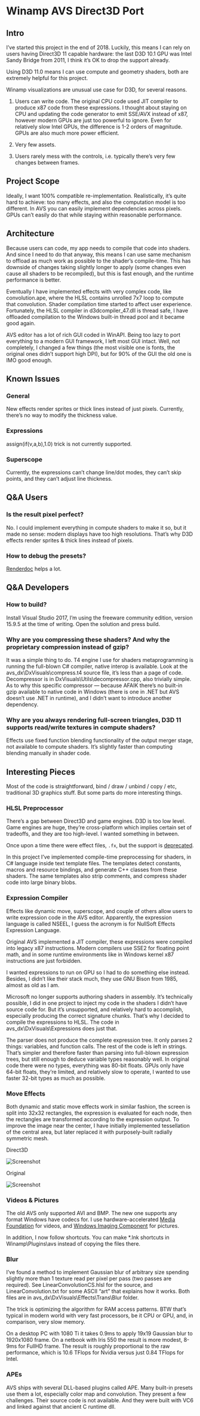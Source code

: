 # Winamp AVS Direct3D Port## IntroI’ve started this project in the end of 2018. Luckily, this means I can rely on users having Direct3D 11 capable hardware: the last D3D 10.1 GPU was Intel Sandy Bridge from 2011, I think it’s OK to drop the support already.Using D3D 11.0 means I can use compute and geometry shaders, both are extremely helpful for this project.Winamp visualizations are unusual use case for D3D, for several reasons.1. Users can write code. The original CPU code used JIT compiler to produce x87 code from these expressions. I thought about staying on CPU and updating the code generator to emit SSE/AVX instead of x87, however modern GPUs are just too powerful to ignore. Even for relatively slow Intel GPUs, the difference is 1-2 orders of magnitude. GPUs are also much more power efficient.2. Very few assets.3. Users rarely mess with the controls, i.e. typically there’s very few changes between frames.## Project ScopeIdeally, I want 100% compatible re-implementation. Realistically, it’s quite hard to achieve: too many effects, and also the computation model is too different. In AVS you can easily implement dependencies across pixels. GPUs can’t easily do that while staying within reasonable performance.## ArchitectureBecause users can code, my app needs to compile that code into shaders. And since I need to do that anyway, this means I can use same mechanism to offload as much work as possible to the shader’s compile-time. This has downside of changes taking slightly longer to apply (some changes even cause all shaders to be recompiled), but this is fast enough, and the runtime performance is better.Eventually I have implemented effects with very complex code, like convolution.ape, where the HLSL contains unrolled 7x7 loop to compute that convolution. Shader compilation time started to affect user experience. Fortunately, the HLSL compiler in d3dcompiler_47.dll is thread safe, I have offloaded compilation to the Windows built-in thread pool and it became good again.AVS editor has a lot of rich GUI coded in WinAPI. Being too lazy to port everything to a modern GUI framework, I left most GUI intact. Well, not completely, I changed a few things (the most visible one is fonts, the original ones didn’t support high DPI), but for 90% of the GUI the old one is IMO good enough.## Known Issues### GeneralNew effects render sprites or thick lines instead of just pixels. Currently, there’s no way to modify the thickness value.### Expressionsassign(if(v,a,b),1.0) trick is not currently supported.### SuperscopeCurrently, the expressions can’t change line/dot modes, they can’t skip points, and they can’t adjust line thickness.## Q&A Users### Is the result pixel perfect?No. I could implement everything in compute shaders to make it so, but it made no sense: modern displays have too high resolutions. That’s why D3D effects render sprites & thick lines instead of pixels.### How to debug the presets?[Renderdoc](https://renderdoc.org/) helps a lot.## Q&A Developers### How to build?Install Visual Studio 2017, I’m using the freeware community edition, version 15.9.5 at the time of writing. Open the solution and press build.### Why are you compressing these shaders? And why the proprietary compression instead of gzip?It was a simple thing to do. T4 engine I use for shaders metaprogramming is running the full-blown C# compiler, native interop is available.Look at the avs_dx\DxVisuals\compress.t4 source file, it’s less than a page of code. Decompressor is in DxVisuals\Utils\decompressor.cpp, also trivially simple.As to why this specific compressor — because AFAIK there’s no built-in gzip available to native code in Windows (there is one in .NET but AVS doesn’t use .NET in runtime), and I didn’t want to introduce another dependency.### Why are you always rendering full-screen triangles, D3D 11 supports read/write textures in compute shaders?Effects use fixed function blending functionality of the output merger stage, not available to compute shaders. It’s slightly faster than computing blending manually in shader code.## Interesting PiecesMost of the code is straightforward, bind / draw / unbind / copy / etc, traditional 3D graphics stuff. But some parts do more interesting things.### HLSL PreprocessorThere’s a gap between Direct3D and game engines. D3D is too low level. Game engines are huge, they’re cross-platform which implies certain set of tradeoffs, and they are too high-level. I wanted something in between.Once upon a time there were effect files, `.fx`, but the support is [deprecated](https://stackoverflow.com/a/3536401/126995).In this project I’ve implemented compile-time preprocessing for shaders, in C# language inside text template files. The templates detect constants, macros and resource bindings, and generate C++ classes from these shaders. The same templates also strip comments, and compress shader code into large binary blobs.### Expression CompilerEffects like dynamic move, superscope, and couple of others allow users to write expression code in the AVS editor. Apparently, the expression language is called NSEEL, I guess the acronym is for NullSoft Effects Expression Language.Original AVS implemented a JIT compiler, these expressions were compiled into legacy x87 instructions. Modern compilers use SSE2 for floating point math, and in some runtime environments like in Windows kernel x87 instructions are just forbidden.I wanted expressions to run on GPU so I had to do something else instead. Besides, I didn’t like their stack much, they use GNU Bison from 1985, almost as old as I am.Microsoft no longer supports authoring shaders in assembly. It’s technically possible, I did in one project to inject my code in the shaders I didn’t have source code for. But it’s unsupported, and relatively hard to accomplish, especially producing the correct signature chunks. That’s why I decided to compile the expressions to HLSL.The code in avs_dx\DxVisuals\Expressions does just that.The parser does not produce the complete expression tree. It only parses 2 things: variables, and function calls. The rest of the code is left in strings.That’s simpler and therefore faster than parsing into full-blown expression trees, but still enough to deduce variable types reasonably well. In original code there were no types, everything was 80-bit floats.GPUs only have 64-bit floats, they’re limited, and relatively slow to operate, I wanted to use faster 32-bit types as much as possible.### Move EffectsBoth dynamic and static move effects work in similar fashion, the screen is split into 32x32 rectangles, the expression is evaluated for each node, then the rectangles are transformed according to the expression output.To improve the image near the center, I have initially implemented tessellation of the central area, but later replaced it with purposely-built radially symmetric mesh.Direct3D![Screenshot](move-dx.png)Original![Screenshot](move-orig.png)### Videos & PicturesThe old AVS only supported AVI and BMP. The new one supports any format Windows have codecs for.I use hardware-accelerated [Media Foundation](https://docs.microsoft.com/en-us/windows/desktop/medfound/microsoft-media-foundation-sdk) for videos,and [Windows Imaging Component](https://docs.microsoft.com/en-us/windows/desktop/wic/-wic-about-windows-imaging-codec) for pictures.In addition, I now follow shortcuts. You can make *.lnk shortcuts in Winamp\Plugins\avs instead of copying the files there.### BlurI’ve found a method to implement Gaussian blur of arbitrary size spending slightly more than 1 texture read per pixel per pass (two passes are required).See LinearConvolutionCS.hlsl for the source, and LinearConvolution.txt for some ASCII “art” that explains how it works.Both files are in avs_dx\DxVisuals\Effects\Trans\Blur folder.The trick is optimizing the algorithm for RAM access patterns. BTW that’s typical in modern world with very fast processors, be it CPU or GPU, and, in comparison, very slow memory.On a desktop PC with 1080 Ti it takes 0.9ms to apply 19x19 Gaussian blur to 1920x1080 frame.On a netbook with Iris 550 the result is more modest, 8-9ms for FullHD frame.The result is roughly proportional to the raw performance, which is 10.6 TFlops for Nvidia versus just 0.84 TFlops for Intel.### APEsAVS ships with several DLL-based plugins called APE. Many built-in presets use them a lot, especially color map and convolution.They present a few challenges. Their source code is not available. And they were built with VC6 and linked against that ancient C runtime dll.